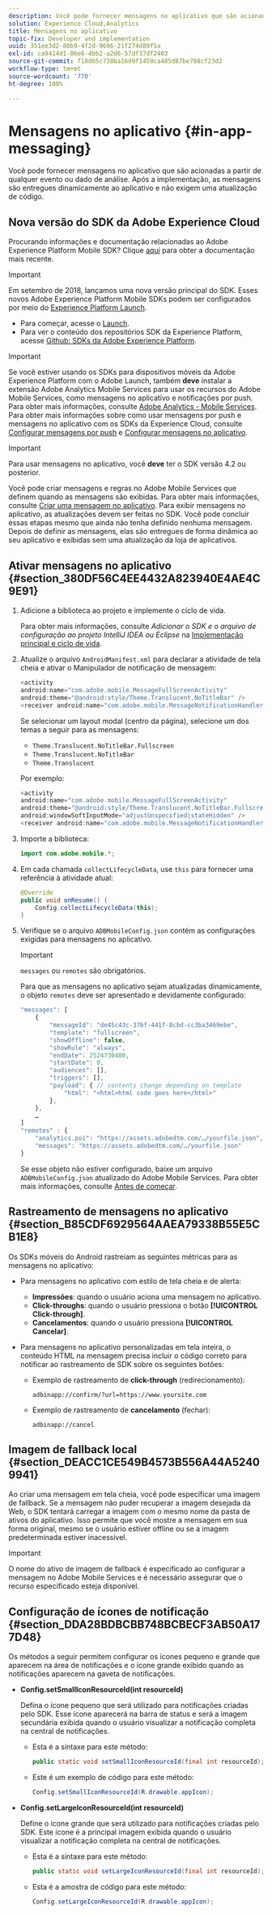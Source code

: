 ```yaml
---
description: Você pode fornecer mensagens no aplicativo que são acionadas a partir de qualquer evento ou dado de análise. Após a implementação, as mensagens são entregues dinamicamente ao aplicativo e não exigem uma atualização de código.
solution: Experience Cloud,Analytics
title: Mensagens no aplicativo
topic-fix: Developer and implementation
uuid: 351ee3d2-80b9-4f2d-9696-21f274d89f5a
exl-id: ca9414d1-86e6-4bb2-a2d6-57df37df2403
source-git-commit: f18d65c738ba16d9f1459ca485d87be708cf23d2
workflow-type: tm+mt
source-wordcount: '770'
ht-degree: 100%

---
```


# Mensagens no aplicativo  {#in-app-messaging}

Você pode fornecer mensagens no aplicativo que são acionadas a partir de qualquer evento ou dado de análise. Após a implementação, as mensagens são entregues dinamicamente ao aplicativo e não exigem uma atualização de código.

## Nova versão do SDK da Adobe Experience Cloud

Procurando informações e documentação relacionadas ao Adobe Experience Platform Mobile SDK? Clique [aqui](https://aep-sdks.gitbook.io/docs/) para obter a documentação mais recente.

>[!IMPORTANT]
>
>Em setembro de 2018, lançamos uma nova versão principal do SDK. Esses novos Adobe Experience Platform Mobile SDKs podem ser configurados por meio do [Experience Platform Launch](https://www.adobe.com/br/experience-platform/launch.html).

* Para começar, acesse o [Launch](https://launch.adobe.com/).
* Para ver o conteúdo dos repositórios SDK da Experience Platform, acesse [Github: SDKs da Adobe Experience Platform](https://github.com/Adobe-Marketing-Cloud/acp-sdks).

>[!IMPORTANT]
>
> Se você estiver usando os SDKs para dispositivos móveis da Adobe Experience Platform com o Adobe Launch, também **deve** instalar a extensão Adobe Analytics Mobile Services para usar os recursos do Adobe Mobile Services, como mensagens no aplicativo e notificações por push. Para obter mais informações, consulte [Adobe Analytics - Mobile Services](https://aep-sdks.gitbook.io/docs/using-mobile-extensions/adobe-analytics-mobile-services). Para obter mais informações sobre como usar mensagens por push e mensagens no aplicativo com os SDKs da Experience Cloud, consulte [Configurar mensagens por push](https://aep-sdks.gitbook.io/docs/using-mobile-extensions/adobe-analytics-mobile-services#set-up-push-messaging) e [Configurar mensagens no aplicativo](https://aep-sdks.gitbook.io/docs/using-mobile-extensions/adobe-analytics-mobile-services#set-up-in-app-messaging).

>[!IMPORTANT]
>
>Para usar mensagens no aplicativo, você **deve** ter o SDK versão 4.2 ou posterior.

Você pode criar mensagens e regras no Adobe Mobile Services que definem quando as mensagens são exibidas. Para obter mais informações, consulte [ Criar uma mensagem no aplicativo](/help/using/in-app-messaging/t-in-app-message/t-in-app-message.md). Para exibir mensagens no aplicativo, as atualizações devem ser feitas no SDK. Você pode concluir essas etapas mesmo que ainda não tenha definido nenhuma mensagem. Depois de definir as mensagens, elas são entregues de forma dinâmica ao seu aplicativo e exibidas sem uma atualização da loja de aplicativos.

## Ativar mensagens no aplicativo {#section_380DF56C4EE4432A823940E4AE4C9E91}

1. Adicione a biblioteca ao projeto e implemente o ciclo de vida.

   Para obter mais informações, consulte *Adicionar o SDK e o arquivo de configuração ao projeto IntelliJ IDEA ou Eclipse* na [Implementação principal e ciclo de vida](/help/android/getting-started/dev-qs.md).

1. Atualize o arquivo `AndroidManifest.xml` para declarar a atividade de tela cheia e ativar o Manipulador de notificação de mensagem:

   ```java
   <activity  
   android:name="com.adobe.mobile.MessageFullScreenActivity"  
   android:theme="@android:style/Theme.Translucent.NoTitleBar" /> 
   <receiver android:name="com.adobe.mobile.MessageNotificationHandler" />
   ```

   Se selecionar um layout modal (centro da página), selecione um dos temas a seguir para as mensagens:

   * `Theme.Translucent.NoTitleBar.Fullscreen`
   * `Theme.Translucent.NoTitleBar`
   * `Theme.Translucent`

   Por exemplo:

   ```java
   <activity 
   android:name="com.adobe.mobile.MessageFullScreenActivity" 
   android:theme="@android:style/Theme.Translucent.NoTitleBar.Fullscreen" 
   android:windowSoftInputMode="adjustUnspecified|stateHidden" /> 
   <receiver android:name="com.adobe.mobile.MessageNotificationHandler" />
   ```

1. Importe a biblioteca:

   ```java
   import com.adobe.mobile.*;
   ```

1. Em cada chamada `collectLifecycleData`, use `this` para fornecer uma referência à atividade atual:

   ```java
   @Override 
   public void onResume() { 
       Config.collectLifecycleData(this); 
   }
   ```

1. Verifique se o arquivo `ADBMobileConfig.json` contém as configurações exigidas para mensagens no aplicativo.

   >[!IMPORTANT]
   >
   >`messages` ou `remotes` são obrigatórios.

   Para que as mensagens no aplicativo sejam atualizadas dinamicamente, o objeto `remotes` deve ser apresentado e devidamente configurado:

   ```js
   "messages": [ 
       { 
           "messageId": "de45c43c-37bf-441f-8cbd-cc3ba3469ebe", 
           "template": "fullscreen", 
           "showOffline": false, 
           "showRule": "always", 
           "endDate": 2524730400, 
           "startDate": 0, 
           "audiences": [], 
           "triggers": [], 
           "payload": { // contents change depending on template 
               "html": "<html>html code goes here</html>" 
           }, 
       }, 
       … 
   ] 
   "remotes" : { 
       "analytics.poi": "https://assets.adobedtm.com/…/yourfile.json", 
       "messages": "https://assets.adobedtm.com/…/yourfile.json" 
   }
   ```

   Se esse objeto não estiver configurado, baixe um arquivo `ADBMobileConfig.json` atualizado do Adobe Mobile Services. Para obter mais informações, consulte [Antes de começar](/help/android/getting-started/requirements.md).

## Rastreamento de mensagens no aplicativo {#section_B85CDF6929564AAEA79338B55E5CB1E8}

Os SDKs móveis do Android rastreiam as seguintes métricas para as mensagens no aplicativo:

* Para mensagens no aplicativo com estilo de tela cheia e de alerta:

   * **Impressões**: quando o usuário aciona uma mensagem no aplicativo.
   * **Click-throughs**: quando o usuário pressiona o botão **[!UICONTROL Click-through]**.
   * **Cancelamentos**: quando o usuário pressiona **[!UICONTROL Cancelar]**.

* Para mensagens no aplicativo personalizadas em tela inteira, o conteúdo HTML na mensagem precisa incluir o código correto para notificar ao rastreamento de SDK sobre os seguintes botões:

   * Exemplo de rastreamento de **click-through** (redirecionamento):

      `adbinapp://confirm/?url=https://www.yoursite.com`
   * Exemplo de rastreamento de **cancelamento** (fechar):

      `adbinapp://cancel`

## Imagem de fallback local {#section_DEACC1CE549B4573B556A44A52409941}

Ao criar uma mensagem em tela cheia, você pode especificar uma imagem de fallback. Se a mensagem não puder recuperar a imagem desejada da Web, o SDK tentará carregar a imagem com o mesmo nome da pasta de ativos do aplicativo. Isso permite que você mostre a mensagem em sua forma original, mesmo se o usuário estiver offline ou se a imagem predeterminada estiver inacessível.

>[!IMPORTANT]
>
>O nome do ativo de imagem de fallback é especificado ao configurar a mensagem no Adobe Mobile Services e é necessário assegurar que o recurso especificado esteja disponível.

## Configuração de ícones de notificação {#section_DDA28BDBCBB748BCBECF3AB50A177D48}

Os métodos a seguir permitem configurar os ícones pequeno e grande que aparecem na área de notificações e o ícone grande exibido quando as notificações aparecem na gaveta de notificações.

* **Config.setSmallIconResourceId(int resourceId)**

   Defina o ícone pequeno que será utilizado para notificações criadas pelo SDK. Esse ícone aparecerá na barra de status e será a imagem secundária exibida quando o usuário visualizar a notificação completa na central de notificações.

   * Esta é a sintaxe para este método:

      ```java
      public static void setSmallIconResourceId(final int resourceId); 
      ```

   * Este é um exemplo de código para este método:

      ```java
      Config.setSmallIconResourceId(R.drawable.appIcon);
      ```

* **Config.setLargeIconResourceId(int resourceId)**

   Define o ícone grande que será utilizado para notificações criadas pelo SDK. Este ícone é a principal imagem exibida quando o usuário visualizar a notificação completa na central de notificações.

   * Esta é a sintaxe para este método:

      ```java
      public static void setLargeIconResourceId(final int resourceId); 
      ```

   * Esta é a amostra de código para este método:

      ```java
      Config.setLargeIconResourceId(R.drawable.appIcon); 
      ```
